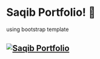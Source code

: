 # Saqib Portfolio! 🚀

using bootstrap template

## [![Saqib Portfolio](https://img.shields.io/badge/link-000?style=for-the-badge&logo=ko-fi&logoColor=white)](https://saqib-spark.netlify.app/)

